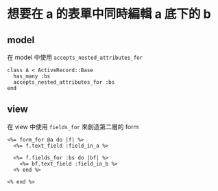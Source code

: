 # 想要在 a 的表單中同時編輯 a 底下的 b

## model

在 model 中使用 `accepts_nested_attributes_for`
```
class A < ActiveRecord::Base
  has_many :bs
  accepts_nested_attributes_for :bs
end
```

## view

在 view 中使用 `fields_for` 來創造第二層的 form

```
<%= form_for @a do |f| %>
  <%= f.text_field :field_in_a %>

  <%= f.fields_for :bs do |bf| %>
    <%= bf.text_field :field_in_b %>
  <% end %>

<% end %>
```
